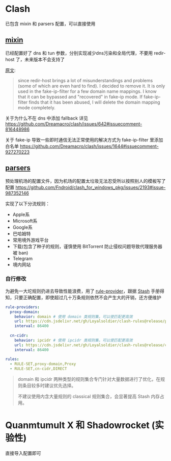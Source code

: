 # Clash

已包含 mixin 和 parsers 配置，可以直接使用

## [mixin](https://docs.cfw.lbyczf.com/contents/mixin.html)

已经配置好了 dns 和 tun 参数，分别实现减少dns污染和全局代理，不要用 redir-host 了，未来版本不会支持了

[原文](https://github.com/Dreamacro/clash/releases/tag/premium):
> since redir-host brings a lot of misunderstandings and problems (some of which are even hard to find). I decided to remove it. It is only used in the fake-ip-filter for a few domain name mappings. I know that it can be bypassed and "recovered" in fake-ip mode. If fake-ip-filter finds that it has been abused, I will delete the domain mapping mode completely.

关于为什么不在 dns 中添加 fallback 详见 https://github.com/Dreamacro/clash/issues/642#issuecomment-816448986

关于 fake-ip 导致一些即时通信无法正常使用的解决方式为 fake-ip-filter 里添加白名单 https://github.com/Dreamacro/clash/issues/1644#issuecomment-927270223

## [parsers](https://docs.cfw.lbyczf.com/contents/parser.html)

预处理机场的配置文件，因为机场的配置太垃圾无法忍受所以按照别人的模板写了配置 https://github.com/Fndroid/clash_for_windows_pkg/issues/2193#issue-987352146

实现了以下分流规则：
- Apple系
- Microsoft系
- Google系
- 巴哈姆特
- 常用境外游戏平台
- 下载(包含了种子的规则，谨慎使用 BitTorrent 防止侵权问题导致代理服务器被 ban)
- Telegram
- 境内网站

### 自行修改

为避免一大坨规则扔进去导致性能浪费，用了 [rule-provider](https://lancellc.gitbook.io/clash/clash-config-file/rule-provider)，跟据 [Stash](https://stash.wiki/faq/effective-stash#%E4%BD%BF%E7%94%A8%E8%A7%84%E5%88%99%E9%9B%86%E5%90%88) 手册得知，只要正确配置，即使超过几十万条规则依然不会产生大的开销，还方便维护

```yaml
rule-providers:
  proxy-domain:
    behavior: domain # 使用 domain 类规则集，可以使匹配更高效
    url: https://cdn.jsdelivr.net/gh/Loyalsoldier/clash-rules@release/proxy.txt
    interval: 86400
 
  cn-cidr:
    behavior: ipcidr # 使用 ipcidr 类规则集，可以使匹配更高效
    url: https://cdn.jsdelivr.net/gh/Loyalsoldier/clash-rules@release/cncidr.txt
    interval: 86400
 
rules:
  - RULE-SET,proxy-domain,Proxy
  - RULE-SET,cn-cidr,DIRECT
```

> domain 和 ipcidr 两种类型的规则集合专门针对大量数据进行了优化，在规则条目较多时建议优先选择。
>
> 不建议使用内含大量规则的 classical 规则集合，会显著提高 Stash 内存占用。

# Quanmtumult X 和 Shadowrocket (实验性)

直接导入配置即可
